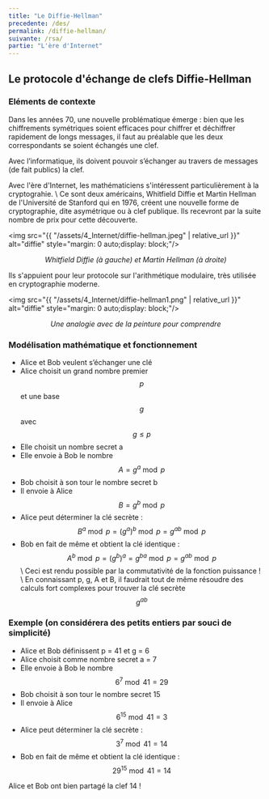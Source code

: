 ```yaml
---
title: "Le Diffie-Hellman"
precedente: /des/
permalink: /diffie-hellman/
suivante: /rsa/
partie: "L'ère d'Internet"
---
```


## Le protocole d'échange de clefs Diffie-Hellman

### Eléments de contexte


Dans les années 70, une nouvelle problématique émerge : bien que les chiffrements symétriques soient efficaces pour chiffrer et déchiffrer rapidement de longs messages, il faut au préalable que les deux correspondants se soient échangés une clef.

Avec l’informatique, ils doivent pouvoir s’échanger au travers de messages (de fait publics) la clef.

Avec l'ère d'Internet, les mathématiciens s'intéressent particulièrement à la cryptograhie. \\
Ce sont deux américains, Whitfield Diffie et Martin Hellman de l'Université de Stanford qui en 1976, créent une nouvelle forme de cryptographie, dite asymétrique ou à clef publique. Ils recevront par la suite nombre de prix pour cette découverte. 

<img src="{{ "/assets/4_Internet/diffie-hellman.jpeg" | relative_url }}" alt="diffie" style="margin: 0 auto;display: block;"/>
<p align="center"> <em> Whitfield Diffie (à gauche) et Martin Hellman (à droite) </em> </p>



Ils s'appuient pour leur protocole sur l'arithmétique modulaire, très utilisée en cryptographie moderne. 


<img src="{{ "/assets/4_Internet/diffie-hellman1.png" | relative_url }}" alt="diffie" style="margin: 0 auto;display: block;"/>
<p align="center"> <em> Une analogie avec de la peinture pour comprendre </em> </p>

### Modélisation mathématique et fonctionnement 

* Alice et Bob veulent s’échanger une clé
* Alice choisit un grand nombre premier $$ p $$ et une base $$ g $$ avec $$ g \leq p $$
* Elle choisit un nombre secret a
* Elle envoie à Bob le nombre $$ A = g^a \bmod p $$
* Bob choisit à son tour le nombre secret b
* Il envoie à Alice $$ B = g^b \bmod p $$
* Alice peut déterminer la clé secrète : $$ B^a \bmod p = (g^a)^b \bmod p = g^{ab} \bmod p $$
* Bob en fait de même et obtient la clé identique : $$ A^b \bmod p = (g^b)^a = g^{ba} \bmod p = g^{ab} \bmod p $$ \\
Ceci est rendu possible par la commutativité de la fonction puissance ! \\
En connaissant p, g, A et B, il faudrait tout de même résoudre des calculs fort complexes pour trouver la clé secrète $$ g^{ab} $$

### Exemple (on considérera des petits entiers par souci de simplicité)

* Alice et Bob définissent p = 41 et g = 6
* Alice choisit comme nombre secret a = 7
* Elle envoie à Bob le nombre $$ 6^7 \bmod 41 = 29 $$
* Bob choisit à son tour le nombre secret 15
* Il envoie à Alice $$ 6^{15} \bmod 41 = 3 $$
* Alice peut déterminer la clé secrète : $$ 3^7 \bmod 41 = 14 $$
* Bob en fait de même et obtient la clé identique : $$ 29^{15} \bmod 41 = 14 $$

Alice et Bob ont bien partagé la clef 14 !


